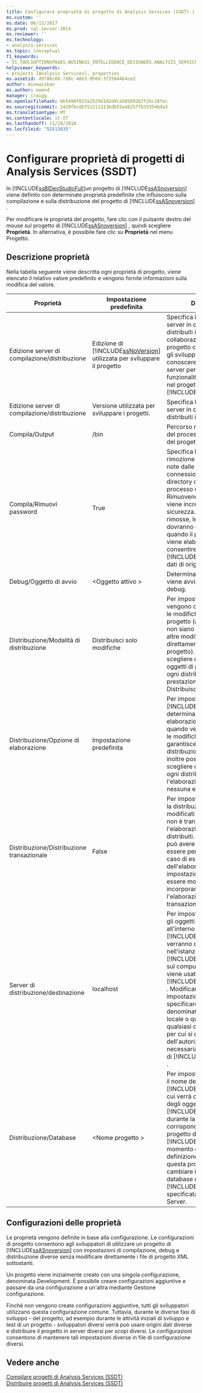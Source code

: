 ```yaml
---
title: Configurare proprietà di progetto di Analysis Services (SSDT) | Microsoft Docs
ms.custom: ''
ms.date: 06/13/2017
ms.prod: sql-server-2014
ms.reviewer: ''
ms.technology:
- analysis-services
ms.topic: conceptual
f1_keywords:
- VS.TOOLSOPTIONSPAGES.BUSINESS_INTELLIGENCE_DESIGNERS.ANALYSIS_SERVICES_DESIGNERS.GENERAL
helpviewer_keywords:
- projects [Analysis Services], properties
ms.assetid: d9786c66-7d8c-48e3-950d-3f25044b4ce2
author: minewiskan
ms.author: owend
manager: craigg
ms.openlocfilehash: bb5490f023a2529d102d9ca505092b7f2bc28fec
ms.sourcegitcommit: 2429fbcdb751211313bd655a4825ffb33354bda3
ms.translationtype: MT
ms.contentlocale: it-IT
ms.lasthandoff: 11/28/2018
ms.locfileid: "52513035"
---
```

# <a name="configure-analysis-services-project-properties-ssdt"></a>Configurare proprietà di progetti di Analysis Services (SSDT)
  In [!INCLUDE[ssBIDevStudioFull](../../includes/ssbidevstudiofull-md.md)]un progetto di [!INCLUDE[ssASnoversion](../../includes/ssasnoversion-md.md)] viene definito con determinate proprietà predefinite che influiscono sulla compilazione e sulla distribuzione del progetto di [!INCLUDE[ssASnoversion](../../includes/ssasnoversion-md.md)] .  
  
 Per modificare le proprietà del progetto, fare clic con il pulsante destro del mouse sul progetto di [!INCLUDE[ssASnoversion](../../includes/ssasnoversion-md.md)] , quindi scegliere **Proprietà**. In alternativa, è possibile fare clic su **Proprietà** nel menu Progetto.  
  
## <a name="property-description"></a>Descrizione proprietà  
 Nella tabella seguente viene descritta ogni proprietà di progetto, viene elencato il relativo valore predefinito e vengono fornite informazioni sulla modifica del valore.  
  
|Proprietà|Impostazione predefinita|Descrizione|  
|--------------|---------------------|-----------------|  
|Edizione server di compilazione/distribuzione|Edizione di [!INCLUDE[ssNoVersion](../../includes/ssnoversion-md.md)] utilizzata per sviluppare il progetto|Specifica l'edizione del server in cui verranno distribuiti i progetti. In caso di collaborazione su un progetto con più sviluppatori, gli sviluppatori devono conoscere l'edizione del server per determinare le funzionalità da incorporare nel progetto di [!INCLUDE[ssASnoversion](../../includes/ssasnoversion-md.md)] .|  
|Edizione server di compilazione/distribuzione|Versione utilizzata per sviluppare i progetti.|Specifica la versione del server in cui verranno distribuiti i progetti.|  
|Compila/Output|/bin|Percorso relativo per l'output del processo di compilazione del progetto|  
|Compila/Rimuovi password|True|Specifica l'eventuale rimozione delle password note dalle stringhe di connessione scritte nella directory di output durante il processo di compilazione. Rimuovendo le password viene incrementato il livello di sicurezza. Se vengono rimosse, le password dovranno essere immesse quando il progetto distribuito viene elaborato per consentire l'accesso di [!INCLUDE[ssASnoversion](../../includes/ssasnoversion-md.md)] ai dati di origine.|  
|Debug/Oggetto di avvio|\<Oggetto attivo >|Determina l'oggetto che viene avviato all'avvio del debug.|  
|Distribuzione/Modalità di distribuzione|Distribuisci solo modifiche|Per impostazione predefinita, vengono distribuite soltanto le modifiche agli oggetti di progetto (a condizione che non siano state apportate altre modifiche agli oggetti direttamente all'esterno del progetto). È inoltre possibile scegliere di distribuire tutti gli oggetti di progetto durante ogni distribuzione. Per prestazioni ottimali, utilizzare Distribuisci solo modifiche.|  
|Distribuzione/Opzione di elaborazione|Impostazione predefinita|Per impostazione predefinita, [!INCLUDE[ssASnoversion](../../includes/ssasnoversion-md.md)] determina il tipo di elaborazione necessario quando vengono distribuite le modifiche agli oggetti. Ciò garantisce in genere tempi di distribuzione più rapidi. È inoltre possibile, tuttavia, scegliere di eseguire con ogni distribuzione l'elaborazione completa o nessuna elaborazione.|  
|Distribuzione/Distribuzione transazionale|False|Per impostazione predefinita, la distribuzione degli oggetti modificati o di tutti gli oggetti non è transazionale con l'elaborazione degli oggetti distribuiti. La distribuzione può avere esito positivo ed essere persistente anche in caso di esito negativo dell'elaborazione. Questa impostazione predefinita può essere modificata in modo da incorporare la distribuzione e l'elaborazione in una singola transazione.|  
|Server di distribuzione/destinazione|localhost|Per impostazione predefinita, gli oggetti di database all'interno del progetto di [!INCLUDE[ssASnoversion](../../includes/ssasnoversion-md.md)] verranno distribuiti nell'istanza predefinita di [!INCLUDE[ssASnoversion](../../includes/ssasnoversion-md.md)] sul computer locale su cui viene usato [!INCLUDE[ssBIDevStudioFull](../../includes/ssbidevstudiofull-md.md)] . Modificare questa impostazione predefinita per specificare un'istanza denominata sul computer locale o qualsiasi istanza su qualsiasi computer remoto per cui si dispone dell'autorizzazione necessaria per creare oggetti di [!INCLUDE[ssASnoversion](../../includes/ssasnoversion-md.md)] .|  
|Distribuzione/Database|\<Nome progetto >|Per impostazione predefinita, il nome del database di [!INCLUDE[ssASnoversion](../../includes/ssasnoversion-md.md)] in cui verrà creata un'istanza degli oggetti del progetto di [!INCLUDE[ssASnoversion](../../includes/ssasnoversion-md.md)] durante la distribuzione corrisponde al nome del progetto di [!INCLUDE[ssASnoversion](../../includes/ssasnoversion-md.md)] al momento della relativa definizione. Modificare questa proprietà per cambiare il nome del database nell'istanza di [!INCLUDE[ssASnoversion](../../includes/ssasnoversion-md.md)] specificata dalla proprietà Server.|  
  
## <a name="property-configurations"></a>Configurazioni delle proprietà  
 Le proprietà vengono definite in base alla configurazione. Le configurazioni di progetto consentono agli sviluppatori di utilizzare un progetto di [!INCLUDE[ssASnoversion](../../includes/ssasnoversion-md.md)] con impostazioni di compilazione, debug e distribuzione diverse senza modificare direttamente i file di progetto XML sottostanti.  
  
 Un progetto viene inizialmente creato con una singola configurazione, denominata Development. È possibile creare configurazioni aggiuntive e passare da una configurazione a un'altra mediante Gestione configurazione.  
  
 Finché non vengono create configurazioni aggiuntive, tutti gli sviluppatori utilizzano questa configurazione comune. Tuttavia, durante le diverse fasi di sviluppo - del progetto, ad esempio durante le attività iniziali di sviluppo e test di un progetto - sviluppatori diversi verrà può usare origini dati diverse e distribuire il progetto in server diversi per scopi diversi. Le configurazioni consentono di mantenere tali impostazioni diverse in file di configurazione diversi.  
  
## <a name="see-also"></a>Vedere anche  
 [Compilare progetti di Analysis Services &#40;SSDT&#41;](build-analysis-services-projects-ssdt.md)   
 [Distribuire progetti di Analysis Services &#40;SSDT&#41;](deploy-analysis-services-projects-ssdt.md)  
  
  
